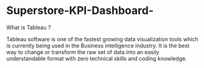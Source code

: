 # Superstore-KPI-Dashboard-

What is Tableau ? 

Tableau software is one of the fastest growing data visualization tools which is currently being used in the Business intelligence industry. It is the best way to change or transform the raw set of data into an easily understandable format with zero technical skills and coding knowledge.

